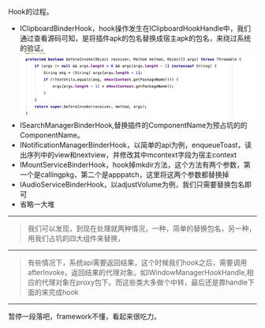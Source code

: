 Hook的过程。

* IClipboardBinderHook，hook操作发生在IClipboardHookHandle中，我们通过查看源码可知，是将插件apk的包名替换成宿主apk的包名，来绕过系统的验证。
![](./images/image_10.png)
* ISearchManagerBinderHook,替换插件的ComponentName为预占坑的的ComponentName。
* INotificationManagerBinderHook，以简单的api为例，enqueueToast，读出序列中的view和nextview，并修改其中mcontext字段为宿主context
* IMountServiceBinderHook，hook掉mkdir方法，这个方法有两个参数，第一个是callingpkg，第二个是apppatch，这里将这两个参数都替换掉
* IAudioServiceBinderHook，以adjustVolume为例，我们只需要替换包名即可
* 省略一大堆
_ _ _
>我们可以发现，到现在处理就两种情况，一种，简单的替换包名，另一种，用我们占坑的四大组件来替换，

_ _ _

>有些情况下，系统api需要返回结果，这个时候我们hook之后，需要调用afterInvoke，返回结果的代理对象。如IWindowManagerHookHandle,相应的代理对象在proxy包下。而这些类大多做个中转，最后还是靠handle下面的来完成hook

_ _ _

暂停一段落吧，framework不懂，看起来很吃力。
